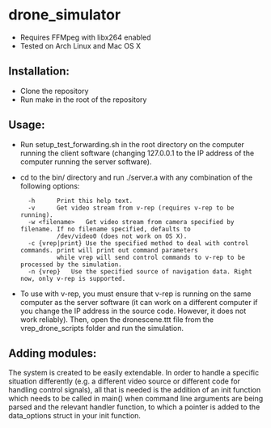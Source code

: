 drone_simulator
===============
* Requires FFMpeg with libx264 enabled
* Tested on Arch Linux and Mac OS X

Installation:
-------------
* Clone the repository
* Run make in the root of the repository

Usage:
------
* Run setup_test_forwarding.sh in the root directory on the computer running the client software (changing 127.0.0.1 to the IP address of the computer running the server software).
* cd to the bin/ directory and run ./server.a with any combination of the following options:

		-h		Print this help text.
		-v		Get video stream from v-rep (requires v-rep to be running).
		-w <filename>	Get video stream from camera specified by filename. If no filename specified, defaults to
				/dev/video0 (does not work on OS X).
		-c {vrep|print}	Use the specified method to deal with control commands. print will print out command parameters
				while vrep will send control commands to v-rep to be processed by the simulation.
		-n {vrep}	Use the specified source of navigation data. Right now, only v-rep is supported.
		
* To use with v-rep, you must ensure that v-rep is running on the same computer as the server software (it can work on a different computer if you change the IP address in the source code. However, it does not work reliably). Then, open the dronescene.ttt file from the vrep_drone_scripts folder and run the simulation.

Adding modules:
---------------
The system is created to be easily extendable. In order to handle a specific situation differently (e.g. a different video source or different code for handling control signals), all that is needed is the addition of an init function which needs to be called in main() when command line arguments are being parsed and the relevant handler function, to which a pointer is added to the data_options struct in your init function.

